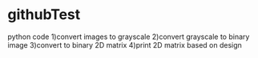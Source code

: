# githubTest
python code 
1)convert images to grayscale
2)convert grayscale to binary image
3)convert to binary 2D matrix 
4)print 2D matrix based on design
